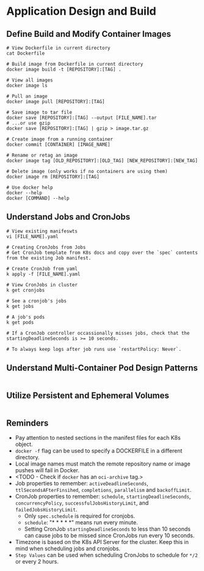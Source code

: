 # Application Design and Build

## Define Build and Modify Container Images

```shell
# View Dockerfile in current directory
cat Dockerfile

# Build image from Dockerfile in current directory
docker image build -t [REPOSITORY]:[TAG] .

# View all images
docker image ls

# Pull an image
docker image pull [REPOSITORY]:[TAG]

# Save image to tar file
docker save [REPOSITORY]:[TAG] --output [FILE_NAME].tar
# ...or use gzip
docker save [REPOSITORY]:[TAG] | gzip > image.tar.gz

# Create image from a running container
docker commit [CONTAINER] [IMAGE_NAME]

# Rename or retag an image
docker image tag [OLD_REPOSITORY]:[OLD_TAG] [NEW_REPOSITORY]:[NEW_TAG]

# Delete image (only works if no containers are using them)
docker image rm [REPOSITORY]:[TAG]

# Use docker help
docker --help
docker [COMMAND] --help
```

## Understand Jobs and CronJobs

```shell
# View existing manifeswts
vi [FILE_NAME].yaml

# Creating CronJobs from Jobs
# Get CronJob template from K8s docs and copy over the `spec` contents from the existing Job manifest.

# Create CronJob from yaml
k apply -f [FILE_NAME].yaml

# View CronJobs in cluster
k get cronjobs

# See a cronjob's jobs
k get jobs

# A job's pods
k get pods

# If a CronJob controller occassionally misses jobs, check that the startingDeadlineSeconds is >= 10 seconds.

# To always keep logs after job runs use `restartPolicy: Never`.
```

## Understand Multi-Container Pod Design Patterns

```shell

```

## Utilize Persistent and Ephemeral Volumes

```shell

```

## Reminders
- Pay attention to nested sections in the manifest files for each K8s object.
- `docker -f` flag can be used to specify a DOCKERFILE in a different directory.
- Local image names must match the remote repository name or image pushes will fail in Docker.
- <TODO - Check if `docker` has an `oci-archive` tag.>
- Job properties to remember: `activeDeadlineSeconds`, `ttlSecondsAFterFinsihed`, `completions`, `parallelism` and `backoffLimit`.
- CronJob properties to remember: `schedule`, `startingDeadlineSeconds`, `concurrencyPolicy`, `successfulJobsHistoryLimit`, and `failedJobsHistoryLimit`.
  - Only `spec.schedule` is required for cronjobs.
  - `schedule`: "* * * * *" means run every minute.
  - Setting CronJob `startingDeadlineSeconds` to less than 10 seconds can cause jobs to be missed since CronJobs run every 10 seconds.
- Timezone is based on the K8s API Server for the cluster. Keep this in mind when scheduling jobs and cronjobs.
- `Step Values` can be used when scheduling CronJobs to schedule for `*/2` or every 2 hours.
